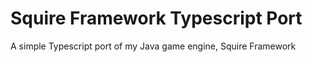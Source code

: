 # Squire Framework Typescript Port

A simple Typescript port of my Java game engine, Squire Framework
